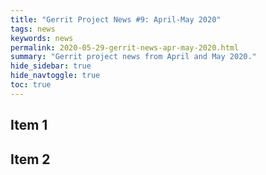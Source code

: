 ```yaml
---
title: "Gerrit Project News #9: April-May 2020"
tags: news
keywords: news
permalink: 2020-05-29-gerrit-news-apr-may-2020.html
summary: "Gerrit project news from April and May 2020."
hide_sidebar: true
hide_navtoggle: true
toc: true
---
```


## Item 1

## Item 2

